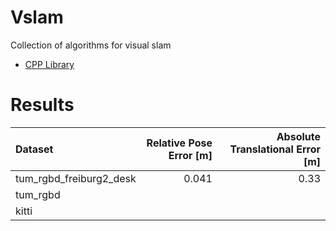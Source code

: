 # Vslam

Collection of algorithms for visual slam


* [CPP Library](src/vslam)

# Results

| Dataset                  | Relative Pose Error [m] | Absolute Translational Error [m] |
| :---                     |                  ---:   |                             ---: |
| tum_rgbd_freiburg2_desk  |                   0.041 |                            0.33  |
| tum_rgbd                 |                         |                                  |
| kitti                    |                         |                                  |